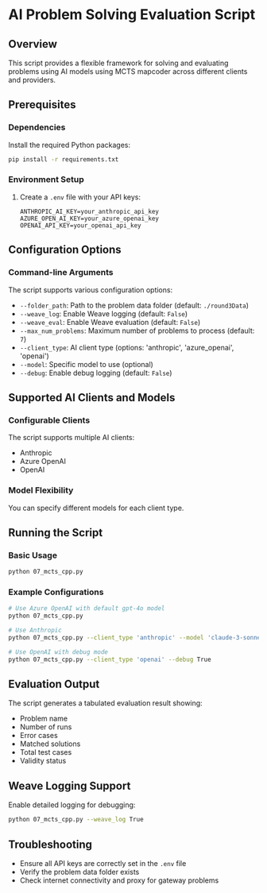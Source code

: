 # AI Problem Solving Evaluation Script

## Overview
This script provides a flexible framework for solving and evaluating problems using AI models using MCTS mapcoder across different clients and providers.

## Prerequisites

### Dependencies
Install the required Python packages:
```bash
pip install -r requirements.txt
```

### Environment Setup
1. Create a `.env` file with your API keys:
   ```
   ANTHROPIC_AI_KEY=your_anthropic_api_key
   AZURE_OPEN_AI_KEY=your_azure_openai_key
   OPENAI_API_KEY=your_openai_api_key
   ```

## Configuration Options

### Command-line Arguments
The script supports various configuration options:

- `--folder_path`: Path to the problem data folder (default: `./round3Data`)
- `--weave_log`: Enable Weave logging (default: `False`)
- `--weave_eval`: Enable Weave evaluation (default: `False`)
- `--max_num_problems`: Maximum number of problems to process (default: `7`)
- `--client_type`: AI client type (options: 'anthropic', 'azure_openai', 'openai')
- `--model`: Specific model to use (optional)
- `--debug`: Enable debug logging (default: `False`)

## Supported AI Clients and Models

### Configurable Clients
The script supports multiple AI clients:
- Anthropic
- Azure OpenAI
- OpenAI

### Model Flexibility
You can specify different models for each client type.

## Running the Script

### Basic Usage
```bash
python 07_mcts_cpp.py
```

### Example Configurations
```bash
# Use Azure OpenAI with default gpt-4o model
python 07_mcts_cpp.py

# Use Anthropic
python 07_mcts_cpp.py --client_type 'anthropic' --model 'claude-3-sonnet-20240229'

# Use OpenAI with debug mode
python 07_mcts_cpp.py --client_type 'openai' --debug True
```

## Evaluation Output
The script generates a tabulated evaluation result showing:
- Problem name
- Number of runs
- Error cases
- Matched solutions
- Total test cases
- Validity status

## Weave Logging Support
Enable detailed logging for debugging:
```bash
python 07_mcts_cpp.py --weave_log True
```

## Troubleshooting
- Ensure all API keys are correctly set in the `.env` file
- Verify the problem data folder exists
- Check internet connectivity and proxy for gateway problems


